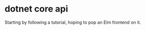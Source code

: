 dotnet core api
===============

Starting by following a tutorial, hoping to pop an Elm frontend on it.

